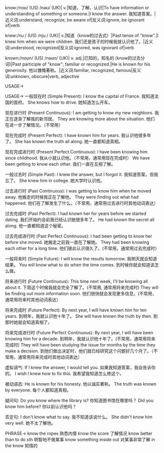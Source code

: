 know:/noʊ/ (US) /nəʊ/ (UK)| v.|知道，了解，认识|To have information or understanding of something or someone.|I know the answer. 我知道答案。|近义词:understand, recognize, be aware of|反义词:ignore, be ignorant of|verb

knew:/nuː/ (US) /njuː/ (UK)| v.|知道（know的过去式）|Past tense of "know".|I knew him when we were children. 我们还是孩子的时候我就认识他了。|近义词:understood, recognized|反义词:ignored, was ignorant of|verb

known:/noʊn/ (US) /nəʊn/ (UK)| v. adj.|已知的，知名的 (know的过去分词)|Past participle of "know";  familiar or recognized.|He is known for his generosity. 他以慷慨著称。|近义词:familiar, recognized, famous|反义词:unknown, obscure|verb, adjective


USAGE->

USAGE->
一般现在时 (Simple Present):
I know the capital of France. 我知道法国的首府。
She knows how to drive. 她知道怎么开车。

现在进行时 (Present Continuous):
I am getting to know my new neighbors. 我正在逐渐了解我的新邻居。
They are knowing more about the situation. 他们在进一步了解情况。（不常用）


现在完成时 (Present Perfect):
I have known him for years. 我认识他很多年了。
She has known the truth all along.  她一直都知道真相。

现在完成进行时 (Present Perfect Continuous):
I have been knowing him since childhood. 我从小就认识他。（不常用，通常用现在完成时）
We have been getting to know each other. 我们一直在互相了解。

一般过去时 (Simple Past):
I knew the answer, but I forgot it. 我知道答案，但我忘了。
She knew him in college. 她大学时认识他。


过去进行时 (Past Continuous):
I was getting to know him when he moved away.  他搬走的时候我正在了解他。
They were finding out what had happened. 他们在了解发生了什么。（不常用，通常用过去进行时其他动词表达）

过去完成时 (Past Perfect):
I had known her for years before we started dating. 我们开始约会前我已经认识她很多年了。
He had known the secret all along. 他一直都知道这个秘密。


过去完成进行时 (Past Perfect Continuous):
I had been getting to know her before she moved. 她搬走之前我一直在了解她。
They had been knowing each other for a long time. 他们彼此认识很久了。(不常用，通常用过去完成时）


一般将来时 (Simple Future):
I will know the results tomorrow. 我明天就会知道结果。
You will know what to do when the time comes.  到时候你就会知道该怎么做。

将来进行时 (Future Continuous):
This time next week, I'll be knowing all about it. 下周这个时候我就会完全了解了。(不常用, 通常用将来完成时)
They will be finding out more information soon. 他们很快就会发现更多信息。(不常用，通常用将来时其他动词表达）

将来完成时 (Future Perfect):
By next year, I will have known him for ten years. 到明年，我就认识他十年了。
She will have known the truth by then. 到那时她就会知道真相了。

将来完成进行时 (Future Perfect Continuous):
By next year, I will have been knowing him for a decade. 到明年，我就认识他十年了。(不常用，通常用将来完成时)
They will have been studying the issue for months by the time they make a decision. 到他们做出决定时，他们就已经研究这个问题好几个月了。（不常用，通常用将来完成时其他动词表达）



虚拟语气:
If I knew the answer, I would tell you. 如果我知道答案，我会告诉你的。
I wish I knew how to fix this. 我希望我知道怎么修这个。

被动语态:
He is known for his honesty. 他以诚实著称。
The truth was known by everyone. 每个人都知道真相。

疑问句:
Do you know where the library is? 你知道图书馆在哪里吗？
Did you know him before? 你以前认识他吗？

否定句:
I don't know what to say. 我不知道该说什么。
She didn't know him very well. 她不太了解他。


PHRASE->
know the ropes  熟悉内情
know the score  了解情况
know better than to do sth  明智地不做某事
know something inside out  对某事非常了解
in the know  知情的


